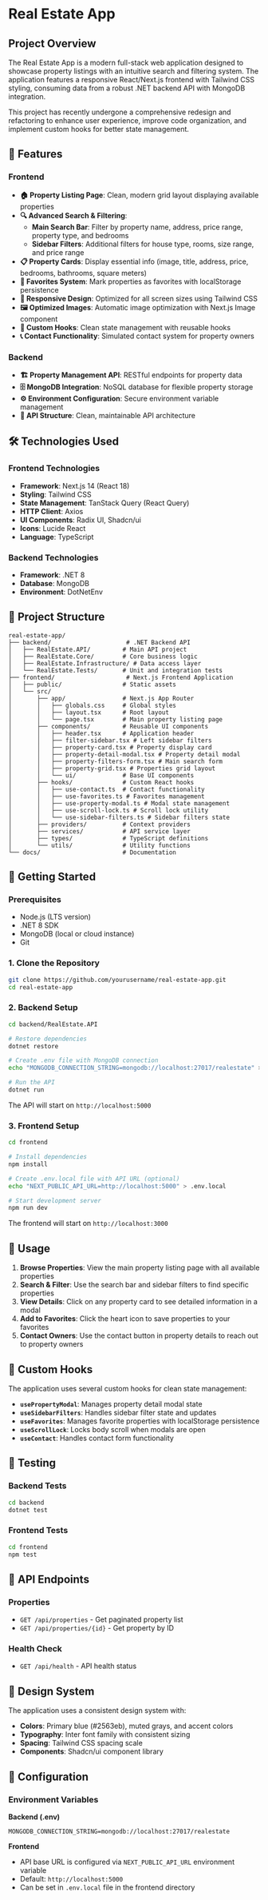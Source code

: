 # Real Estate App

## Project Overview

The Real Estate App is a modern full-stack web application designed to showcase property listings with an intuitive search and filtering system. The application features a responsive React/Next.js frontend with Tailwind CSS styling, consuming data from a robust .NET backend API with MongoDB integration.

This project has recently undergone a comprehensive redesign and refactoring to enhance user experience, improve code organization, and implement custom hooks for better state management.

## 🚀 Features

### Frontend

- **🏠 Property Listing Page**: Clean, modern grid layout displaying available properties
- **🔍 Advanced Search & Filtering**:
  - **Main Search Bar**: Filter by property name, address, price range, property type, and bedrooms
  - **Sidebar Filters**: Additional filters for house type, rooms, size range, and price range
- **📋 Property Cards**: Display essential info (image, title, address, price, bedrooms, bathrooms, square meters)
- **💖 Favorites System**: Mark properties as favorites with localStorage persistence
- **📱 Responsive Design**: Optimized for all screen sizes using Tailwind CSS
- **🖼️ Optimized Images**: Automatic image optimization with Next.js Image component
- **🎯 Custom Hooks**: Clean state management with reusable hooks
- **📞 Contact Functionality**: Simulated contact system for property owners

### Backend

- **🏗️ Property Management API**: RESTful endpoints for property data
- **🗄️ MongoDB Integration**: NoSQL database for flexible property storage
- **⚙️ Environment Configuration**: Secure environment variable management
- **🔄 API Structure**: Clean, maintainable API architecture

## 🛠️ Technologies Used

### Frontend Technologies

- **Framework**: Next.js 14 (React 18)
- **Styling**: Tailwind CSS
- **State Management**: TanStack Query (React Query)
- **HTTP Client**: Axios
- **UI Components**: Radix UI, Shadcn/ui
- **Icons**: Lucide React
- **Language**: TypeScript

### Backend Technologies

- **Framework**: .NET 8
- **Database**: MongoDB
- **Environment**: DotNetEnv

## 📁 Project Structure

```
real-estate-app/
├── backend/                     # .NET Backend API
│   ├── RealEstate.API/         # Main API project
│   ├── RealEstate.Core/        # Core business logic
│   ├── RealEstate.Infrastructure/ # Data access layer
│   └── RealEstate.Tests/       # Unit and integration tests
├── frontend/                    # Next.js Frontend Application
│   ├── public/                 # Static assets
│   └── src/
│       ├── app/                # Next.js App Router
│       │   ├── globals.css     # Global styles
│       │   ├── layout.tsx      # Root layout
│       │   └── page.tsx        # Main property listing page
│       ├── components/         # Reusable UI components
│       │   ├── header.tsx      # Application header
│       │   ├── filter-sidebar.tsx # Left sidebar filters
│       │   ├── property-card.tsx # Property display card
│       │   ├── property-detail-modal.tsx # Property detail modal
│       │   ├── property-filters-form.tsx # Main search form
│       │   ├── property-grid.tsx # Properties grid layout
│       │   └── ui/             # Base UI components
│       ├── hooks/              # Custom React hooks
│       │   ├── use-contact.ts  # Contact functionality
│       │   ├── use-favorites.ts # Favorites management
│       │   ├── use-property-modal.ts # Modal state management
│       │   ├── use-scroll-lock.ts # Scroll lock utility
│       │   └── use-sidebar-filters.ts # Sidebar filters state
│       ├── providers/          # Context providers
│       ├── services/           # API service layer
│       ├── types/              # TypeScript definitions
│       └── utils/              # Utility functions
└── docs/                       # Documentation
```

## 🚀 Getting Started

### Prerequisites

- Node.js (LTS version)
- .NET 8 SDK
- MongoDB (local or cloud instance)
- Git

### 1. Clone the Repository

```bash
git clone https://github.com/yourusername/real-estate-app.git
cd real-estate-app
```

### 2. Backend Setup

```bash
cd backend/RealEstate.API

# Restore dependencies
dotnet restore

# Create .env file with MongoDB connection
echo "MONGODB_CONNECTION_STRING=mongodb://localhost:27017/realestate" > .env

# Run the API
dotnet run
```

The API will start on `http://localhost:5000`

### 3. Frontend Setup

```bash
cd frontend

# Install dependencies
npm install

# Create .env.local file with API URL (optional)
echo "NEXT_PUBLIC_API_URL=http://localhost:5000" > .env.local

# Start development server
npm run dev
```

The frontend will start on `http://localhost:3000`

## 📖 Usage

1. **Browse Properties**: View the main property listing page with all available properties
2. **Search & Filter**: Use the search bar and sidebar filters to find specific properties
3. **View Details**: Click on any property card to see detailed information in a modal
4. **Add to Favorites**: Click the heart icon to save properties to your favorites
5. **Contact Owners**: Use the contact button in property details to reach out to property owners

## 🎯 Custom Hooks

The application uses several custom hooks for clean state management:

- **`usePropertyModal`**: Manages property detail modal state
- **`useSidebarFilters`**: Handles sidebar filter state and updates
- **`useFavorites`**: Manages favorite properties with localStorage persistence
- **`useScrollLock`**: Locks body scroll when modals are open
- **`useContact`**: Handles contact form functionality

## 🧪 Testing

### Backend Tests

```bash
cd backend
dotnet test
```

### Frontend Tests

```bash
cd frontend
npm test
```

## 📝 API Endpoints

### Properties

- `GET /api/properties` - Get paginated property list
- `GET /api/properties/{id}` - Get property by ID

### Health Check

- `GET /api/health` - API health status

## 🎨 Design System

The application uses a consistent design system with:

- **Colors**: Primary blue (#2563eb), muted grays, and accent colors
- **Typography**: Inter font family with consistent sizing
- **Spacing**: Tailwind CSS spacing scale
- **Components**: Shadcn/ui component library

## 🔧 Configuration

### Environment Variables

**Backend (.env)**

```
MONGODB_CONNECTION_STRING=mongodb://localhost:27017/realestate
```

**Frontend**

- API base URL is configured via `NEXT_PUBLIC_API_URL` environment variable
- Default: `http://localhost:5000`
- Can be set in `.env.local` file in the frontend directory
